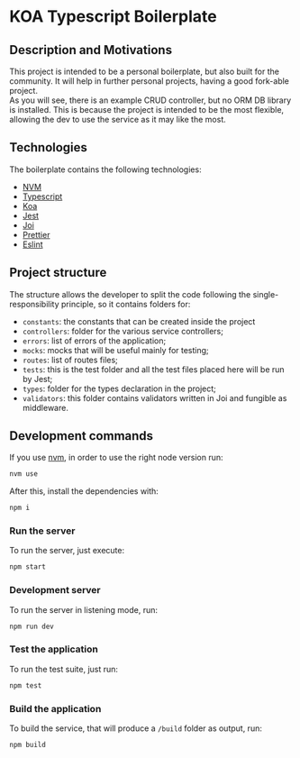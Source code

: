 # KOA Typescript Boilerplate

## Description and Motivations

This project is intended to be a personal boilerplate, but also built for the community. It will help in further personal projects, having a good fork-able project.  
As you will see, there is an example CRUD controller, but no ORM DB library is installed. This is because the project is intended to be the most flexible, allowing the dev to use the
service as it may like the most.

## Technologies

The boilerplate contains the following technologies:

- [NVM](https://github.com/nvm-sh/nvm)
- [Typescript](https://www.typescriptlang.org/)
- [Koa](https://github.com/koajs/koa)
- [Jest](https://jestjs.io/)
- [Joi](https://joi.dev/)
- [Prettier](https://prettier.io/)
- [Eslint](https://eslint.org/)

## Project structure

The structure allows the developer to split the code following the single-responsibility principle, so it contains folders for:

- `constants`: the constants that can be created inside the project
- `controllers`: folder for the various service controllers;
- `errors`: list of errors of the application;
- `mocks`: mocks that will be useful mainly for testing;
- `routes`: list of routes files;
- `tests`: this is the test folder and all the test files placed here will be run by Jest;
- `types`: folder for the types declaration in the project;
- `validators`: this folder contains validators written in Joi and fungible as middleware.

## Development commands

If you use [nvm](https://github.com/nvm-sh/nvm), in order to use the right node version run:

```bash
nvm use
```

After this, install the dependencies with:

```bash
npm i
```

### Run the server

To run the server, just execute:

```bash
npm start
```

### Development server

To run the server in listening mode, run:

```bash
npm run dev
```

### Test the application

To run the test suite, just run:

```bash
npm test
```

### Build the application

To build the service, that will produce a `/build` folder as output, run:

```bash
npm build
```
